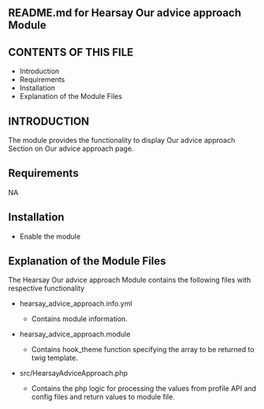 README.md for Hearsay Our advice approach Module
-------------------------------------

CONTENTS OF THIS FILE
---------------------
* Introduction
* Requirements
* Installation
* Explanation of the Module Files

INTRODUCTION
------------
The module provides the functionality to display Our advice approach Section on Our advice approach page.

Requirements
------------
NA

Installation
------------
- Enable the module

Explanation of the Module Files
--------------------------------
The Hearsay Our advice approach Module contains the following files with respective functionality

- hearsay_advice_approach.info.yml
  - Contains module information.

- hearsay_advice_approach.module
  - Contains hook_theme function specifying the array to be returned to twig template.

- src/HearsayAdviceApproach.php
  - Contains the php logic for processing the values from profile API and config files and return values to module file.